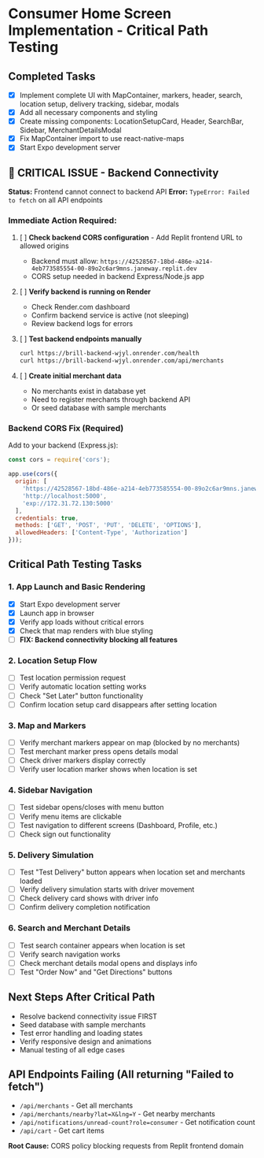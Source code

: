 
# Consumer Home Screen Implementation - Critical Path Testing

## Completed Tasks
- [x] Implement complete UI with MapContainer, markers, header, search, location setup, delivery tracking, sidebar, modals
- [x] Add all necessary components and styling
- [x] Create missing components: LocationSetupCard, Header, SearchBar, Sidebar, MerchantDetailsModal
- [x] Fix MapContainer import to use react-native-maps
- [x] Start Expo development server

## 🔴 CRITICAL ISSUE - Backend Connectivity
**Status:** Frontend cannot connect to backend API
**Error:** `TypeError: Failed to fetch` on all API endpoints

### Immediate Action Required:
1. [ ] **Check backend CORS configuration** - Add Replit frontend URL to allowed origins
   - Backend must allow: `https://42528567-18bd-486e-a214-4eb773585554-00-89o2c6ar9mns.janeway.replit.dev`
   - CORS setup needed in backend Express/Node.js app

2. [ ] **Verify backend is running on Render**
   - Check Render.com dashboard
   - Confirm backend service is active (not sleeping)
   - Review backend logs for errors

3. [ ] **Test backend endpoints manually**
   ```bash
   curl https://brill-backend-wjyl.onrender.com/health
   curl https://brill-backend-wjyl.onrender.com/api/merchants
   ```

4. [ ] **Create initial merchant data**
   - No merchants exist in database yet
   - Need to register merchants through backend API
   - Or seed database with sample merchants

### Backend CORS Fix (Required)
Add to your backend (Express.js):
```javascript
const cors = require('cors');

app.use(cors({
  origin: [
    'https://42528567-18bd-486e-a214-4eb773585554-00-89o2c6ar9mns.janeway.replit.dev',
    'http://localhost:5000',
    'exp://172.31.72.130:5000'
  ],
  credentials: true,
  methods: ['GET', 'POST', 'PUT', 'DELETE', 'OPTIONS'],
  allowedHeaders: ['Content-Type', 'Authorization']
}));
```

## Critical Path Testing Tasks

### 1. App Launch and Basic Rendering
- [x] Start Expo development server
- [x] Launch app in browser
- [x] Verify app loads without critical errors
- [x] Check that map renders with blue styling
- [ ] **FIX: Backend connectivity blocking all features**

### 2. Location Setup Flow
- [ ] Test location permission request
- [ ] Verify automatic location setting works
- [ ] Check "Set Later" button functionality
- [ ] Confirm location setup card disappears after setting location

### 3. Map and Markers
- [ ] Verify merchant markers appear on map (blocked by no merchants)
- [ ] Test merchant marker press opens details modal
- [ ] Check driver markers display correctly
- [ ] Verify user location marker shows when location is set

### 4. Sidebar Navigation
- [ ] Test sidebar opens/closes with menu button
- [ ] Verify menu items are clickable
- [ ] Test navigation to different screens (Dashboard, Profile, etc.)
- [ ] Check sign out functionality

### 5. Delivery Simulation
- [ ] Test "Test Delivery" button appears when location set and merchants loaded
- [ ] Verify delivery simulation starts with driver movement
- [ ] Check delivery card shows with driver info
- [ ] Confirm delivery completion notification

### 6. Search and Merchant Details
- [ ] Test search container appears when location is set
- [ ] Verify search navigation works
- [ ] Check merchant details modal opens and displays info
- [ ] Test "Order Now" and "Get Directions" buttons

## Next Steps After Critical Path
- Resolve backend connectivity issue FIRST
- Seed database with sample merchants
- Test error handling and loading states
- Verify responsive design and animations
- Manual testing of all edge cases

## API Endpoints Failing (All returning "Failed to fetch")
- `/api/merchants` - Get all merchants
- `/api/merchants/nearby?lat=X&lng=Y` - Get nearby merchants
- `/api/notifications/unread-count?role=consumer` - Get notification count
- `/api/cart` - Get cart items

**Root Cause:** CORS policy blocking requests from Replit frontend domain
